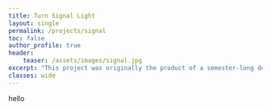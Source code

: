 ```yaml
---
title: Turn Signal Light
layout: single
permalink: /projects/signal
toc: false
author_profile: true
header:
    teaser: /assets/images/signal.jpg
excerpt: "This project was originally the product of a semester-long design prompt to make something interesting using a microcontroller. It consists of some LEDs stuck to my hand that I can light up in different patterns to signal turns when bicycling at night."
classes: wide
---
```

hello